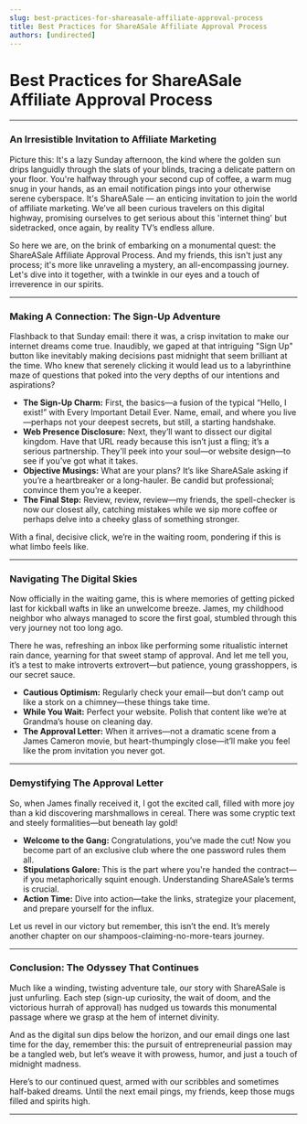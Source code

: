 ```yaml
---
slug: best-practices-for-shareasale-affiliate-approval-process
title: Best Practices for ShareASale Affiliate Approval Process
authors: [undirected]
---
```



# Best Practices for ShareASale Affiliate Approval Process

---

### An Irresistible Invitation to Affiliate Marketing

Picture this: It's a lazy Sunday afternoon, the kind where the golden sun drips languidly through the slats of your blinds, tracing a delicate pattern on your floor. You're halfway through your second cup of coffee, a warm mug snug in your hands, as an email notification pings into your otherwise serene cyberspace. It's ShareASale — an enticing invitation to join the world of affiliate marketing. We’ve all been curious travelers on this digital highway, promising ourselves to get serious about this 'internet thing' but sidetracked, once again, by reality TV’s endless allure.

So here we are, on the brink of embarking on a monumental quest: the ShareASale Affiliate Approval Process. And my friends, this isn't just any process; it's more like unraveling a mystery, an all-encompassing journey. Let's dive into it together, with a twinkle in our eyes and a touch of irreverence in our spirits.

---

### Making A Connection: The Sign-Up Adventure

Flashback to that Sunday email: there it was, a crisp invitation to make our internet dreams come true. Inaudibly, we gaped at that intriguing "Sign Up" button like inevitably making decisions past midnight that seem brilliant at the time. Who knew that serenely clicking it would lead us to a labyrinthine maze of questions that poked into the very depths of our intentions and aspirations?

- **The Sign-Up Charm:** First, the basics—a fusion of the typical “Hello, I exist!” with Every Important Detail Ever. Name, email, and where you live—perhaps not your deepest secrets, but still, a starting handshake.
- **Web Presence Disclosure:** Next, they’ll want to dissect our digital kingdom. Have that URL ready because this isn’t just a fling; it’s a serious partnership. They'll peek into your soul—or website design—to see if you’ve got what it takes.
- **Objective Musings:** What are your plans? It’s like ShareASale asking if you’re a heartbreaker or a long-hauler. Be candid but professional; convince them you’re a keeper.
- **The Final Step:** Review, review, review—my friends, the spell-checker is now our closest ally, catching mistakes while we sip more coffee or perhaps delve into a cheeky glass of something stronger.
  
With a final, decisive click, we’re in the waiting room, pondering if this is what limbo feels like.

---

### Navigating The Digital Skies

Now officially in the waiting game, this is where memories of getting picked last for kickball wafts in like an unwelcome breeze. James, my childhood neighbor who always managed to score the first goal, stumbled through this very journey not too long ago.

There he was, refreshing an inbox like performing some ritualistic internet rain dance, yearning for that sweet stamp of approval. And let me tell you, it’s a test to make introverts extrovert—but patience, young grasshoppers, is our secret sauce.

- **Cautious Optimism:** Regularly check your email—but don’t camp out like a stork on a chimney—these things take time.
- **While You Wait:** Perfect your website. Polish that content like we’re at Grandma’s house on cleaning day.
- **The Approval Letter:** When it arrives—not a dramatic scene from a James Cameron movie, but heart-thumpingly close—it’ll make you feel like the prom invitation you never got.

---

### Demystifying The Approval Letter

So, when James finally received it, I got the excited call, filled with more joy than a kid discovering marshmallows in cereal. There was some cryptic text and steely formalities—but beneath lay gold!

- **Welcome to the Gang:** Congratulations, you’ve made the cut! Now you become part of an exclusive club where the one password rules them all.
- **Stipulations Galore:** This is the part where you're handed the contract—if you metaphorically squint enough. Understanding ShareASale’s terms is crucial.
- **Action Time:** Dive into action—take the links, strategize your placement, and prepare yourself for the influx.

Let us revel in our victory but remember, this isn’t the end. It’s merely another chapter on our shampoos-claiming-no-more-tears journey.

---

### Conclusion: The Odyssey That Continues

Much like a winding, twisting adventure tale, our story with ShareASale is just unfurling. Each step (sign-up curiosity, the wait of doom, and the victorious hurrah of approval) has nudged us towards this monumental passage where we grasp at the hem of internet divinity.

And as the digital sun dips below the horizon, and our email dings one last time for the day, remember this: the pursuit of entrepreneurial passion may be a tangled web, but let’s weave it with prowess, humor, and just a touch of midnight madness.

Here’s to our continued quest, armed with our scribbles and sometimes half-baked dreams. Until the next email pings, my friends, keep those mugs filled and spirits high.

---